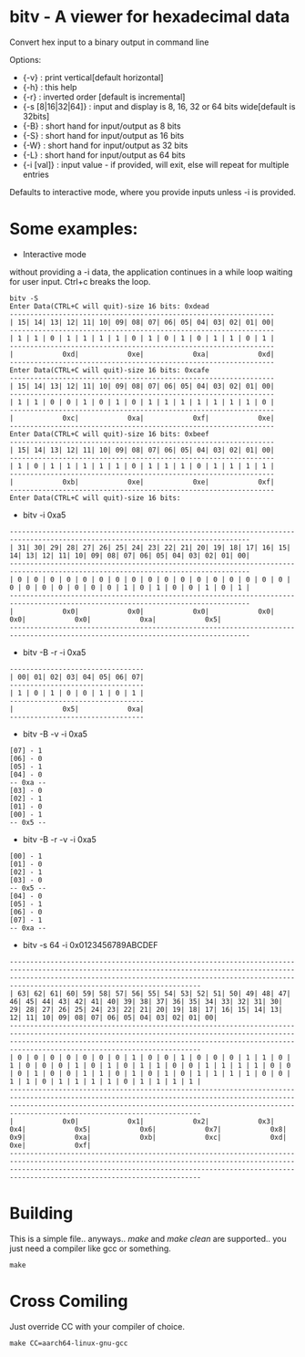 # bitv - A viewer for hexadecimal data

Convert hex input to a binary output in command line

Options:
* {-v}           : print vertical[default horizontal]
* {-h}           : this help
* {-r}           : inverted order [default is incremental]
* {-s [8|16|32|64]} : input and display is 8, 16, 32 or 64 bits wide[default is 32bits]
* {-B}           : short hand for input/output as 8 bits
* {-S}           : short hand for input/output as 16 bits
* {-W}           : short hand for input/output as 32 bits
* {-L}           : short hand for input/output as 64 bits
* {-i [val]}     : input value - if provided, will exit, else will repeat for multiple entries

Defaults to interactive mode, where you provide inputs unless -i is provided.

# Some examples:

* Interactive mode

without providing a -i data, the application continues in a while loop waiting for user input. Ctrl+c breaks the loop.

```
bitv -S
Enter Data(CTRL+C will quit)-size 16 bits: 0xdead
-----------------------------------------------------------------
| 15| 14| 13| 12| 11| 10| 09| 08| 07| 06| 05| 04| 03| 02| 01| 00|
-----------------------------------------------------------------
| 1 | 1 | 0 | 1 | 1 | 1 | 1 | 0 | 1 | 0 | 1 | 0 | 1 | 1 | 0 | 1 |
-----------------------------------------------------------------
|            0xd|            0xe|            0xa|            0xd|
-----------------------------------------------------------------
Enter Data(CTRL+C will quit)-size 16 bits: 0xcafe
-----------------------------------------------------------------
| 15| 14| 13| 12| 11| 10| 09| 08| 07| 06| 05| 04| 03| 02| 01| 00|
-----------------------------------------------------------------
| 1 | 1 | 0 | 0 | 1 | 0 | 1 | 0 | 1 | 1 | 1 | 1 | 1 | 1 | 1 | 0 |
-----------------------------------------------------------------
|            0xc|            0xa|            0xf|            0xe|
-----------------------------------------------------------------
Enter Data(CTRL+C will quit)-size 16 bits: 0xbeef
-----------------------------------------------------------------
| 15| 14| 13| 12| 11| 10| 09| 08| 07| 06| 05| 04| 03| 02| 01| 00|
-----------------------------------------------------------------
| 1 | 0 | 1 | 1 | 1 | 1 | 1 | 0 | 1 | 1 | 1 | 0 | 1 | 1 | 1 | 1 |
-----------------------------------------------------------------
|            0xb|            0xe|            0xe|            0xf|
-----------------------------------------------------------------
Enter Data(CTRL+C will quit)-size 16 bits:

```

* bitv -i 0xa5

```
---------------------------------------------------------------------------------------------------------------------------------
| 31| 30| 29| 28| 27| 26| 25| 24| 23| 22| 21| 20| 19| 18| 17| 16| 15| 14| 13| 12| 11| 10| 09| 08| 07| 06| 05| 04| 03| 02| 01| 00|
---------------------------------------------------------------------------------------------------------------------------------
| 0 | 0 | 0 | 0 | 0 | 0 | 0 | 0 | 0 | 0 | 0 | 0 | 0 | 0 | 0 | 0 | 0 | 0 | 0 | 0 | 0 | 0 | 0 | 0 | 1 | 0 | 1 | 0 | 0 | 1 | 0 | 1 |
---------------------------------------------------------------------------------------------------------------------------------
|            0x0|            0x0|            0x0|            0x0|            0x0|            0x0|            0xa|            0x5|
---------------------------------------------------------------------------------------------------------------------------------

```

* bitv -B -r -i 0xa5

```
---------------------------------
| 00| 01| 02| 03| 04| 05| 06| 07|
---------------------------------
| 1 | 0 | 1 | 0 | 0 | 1 | 0 | 1 |
---------------------------------
|            0x5|            0xa|
---------------------------------
```

* bitv -B  -v -i 0xa5

```
[07] - 1
[06] - 0
[05] - 1
[04] - 0
-- 0xa --
[03] - 0
[02] - 1
[01] - 0
[00] - 1
-- 0x5 --
```

* bitv -B -r -v -i 0xa5

```
[00] - 1
[01] - 0
[02] - 1
[03] - 0
-- 0x5 --
[04] - 0
[05] - 1
[06] - 0
[07] - 1
-- 0xa --
```

* bitv -s 64 -i 0x0123456789ABCDEF

```
-----------------------------------------------------------------------------------------------------------------------------------------------------------------------------------------------------------------------------------------------------------------
| 63| 62| 61| 60| 59| 58| 57| 56| 55| 54| 53| 52| 51| 50| 49| 48| 47| 46| 45| 44| 43| 42| 41| 40| 39| 38| 37| 36| 35| 34| 33| 32| 31| 30| 29| 28| 27| 26| 25| 24| 23| 22| 21| 20| 19| 18| 17| 16| 15| 14| 13| 12| 11| 10| 09| 08| 07| 06| 05| 04| 03| 02| 01| 00|
-----------------------------------------------------------------------------------------------------------------------------------------------------------------------------------------------------------------------------------------------------------------
| 0 | 0 | 0 | 0 | 0 | 0 | 0 | 1 | 0 | 0 | 1 | 0 | 0 | 0 | 1 | 1 | 0 | 1 | 0 | 0 | 0 | 1 | 0 | 1 | 0 | 1 | 1 | 0 | 0 | 1 | 1 | 1 | 1 | 0 | 0 | 0 | 1 | 0 | 0 | 1 | 1 | 0 | 1 | 0 | 1 | 0 | 1 | 1 | 1 | 1 | 0 | 0 | 1 | 1 | 0 | 1 | 1 | 1 | 1 | 0 | 1 | 1 | 1 | 1 |
-----------------------------------------------------------------------------------------------------------------------------------------------------------------------------------------------------------------------------------------------------------------
|            0x0|            0x1|            0x2|            0x3|            0x4|            0x5|            0x6|            0x7|            0x8|            0x9|            0xa|            0xb|            0xc|            0xd|            0xe|            0xf|
-----------------------------------------------------------------------------------------------------------------------------------------------------------------------------------------------------------------------------------------------------------------

```

# Building
This is a simple file.. anyways.. _make_ and _make clean_ are supported.. you just need a compiler like gcc or something.
```
make
```
# Cross Comiling

Just override CC with your compiler of choice.

```
make CC=aarch64-linux-gnu-gcc
```
